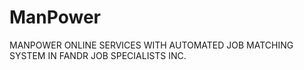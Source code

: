 # ManPower
MANPOWER ONLINE SERVICES WITH AUTOMATED JOB MATCHING SYSTEM IN FANDR JOB SPECIALISTS INC.
